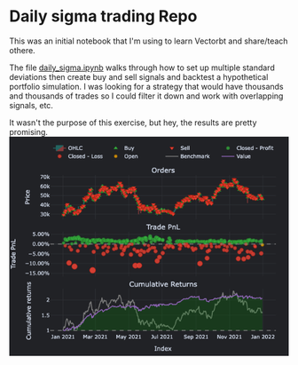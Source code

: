 # Daily sigma trading Repo
This was an initial notebook that I'm using to learn Vectorbt and share/teach othere.

The file [daily_sigma.ipynb](daily_sigma.ipynb) walks through how to set up multiple standard deviations then create buy and sell signals and backtest a hypothetical portfolio simulation. I was looking for a strategy that would have thousands and thousands of trades so I could filter it down and work with overlapping signals, etc. 

It wasn't the purpose of this exercise, but hey, the results are pretty promising. ![Simulation](simulation.png)